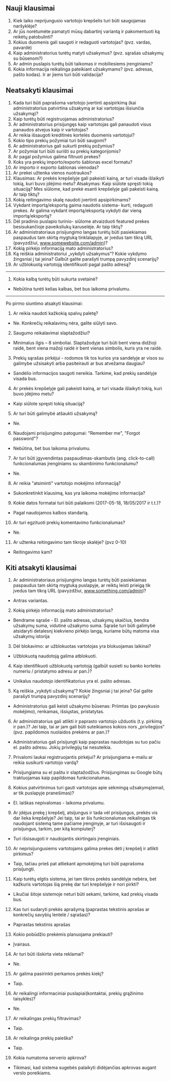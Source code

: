 ## Nauji klausimai
1. Kiek laiko neprijungusio vartotojo krepšelis turi būti saugojamas naršyklėje?
2. Ar jūs norėtumėte pamatyti mūsų dabartinį variantą ir pakomentuoti ką reikėtų patobulinti?
3. Kokius duomenis gali saugoti ir redaguoti vartotojas? (pvz. vardas, pavardė)
4. Kaip administratorius turėtų matyti užsakymus? (pvz. sąrašas užsakymų su būsenom?) 
5. Ar admin puslapis turėtų būti taikomas ir mobiliesiems įrenginiams?
6. Kokia informacija reikalinga pateikiant užsakymams? (pvz. adresas, pašto kodas). Ir ar jiems turi būti validacija?

## Neatsakyti klausimai
1. Kada turi būti paprašoma vartotojo įvertinti apsipirkimą (kai administratorius patvirtina užsakymą ar kai vartotojas išsiunčia užsakymą)?
2. Kaip turėtų būti registruojamas administratorius?
3. Ar administratorius prisijungęs kaip vartotojas gali panaudoti visus panaudos atvejus kaip ir vartotojas?
4. Ar reikia išsaugoti kreditinės kortelės duomenis vartotojui?
5. Kokio tipo prekių požymiai turi būti saugomi?
6. Ar administratorius gali sukurti prekių požymius?
7. Ar požymiai turi būti surišti su prekių kategorijomis?
8. Ar pagal požymius galima filtruoti prekes?
9. Koks yra prekių importo/exporto šablonas excel formatu?
10. Ar importo ir exporto šablonas vienodas?
11. Ar prekei užtenka vienos nuotraukos?
12. Klausimas: Ar prekės krepšelyje gali pakeisti kainą, ar turi visada išlaikyti tokią, kuri buvo įdėjimo metu? Atsakymas: Kaip siūlote spręsti tokią situaciją?  Mes siūlome, kad prekė esanti krepšelyje gali pakeisti kainą. Ar taip tiktų?
13. Kokią reitingavimo skalę naudoti įvertinti apsipirkimams?
14. Vykdant importą/eksportą gaima naudotis sistema- kurti, redaguoti prekes. Ar galima vykdant importą/eksportą vykdyti dar vieną importą/eksportą?
15. Dėl pradinio puslapio turinio- siūlome atvaizduoti featured prekes besisukančioje paveiksliukų karuselėje. Ar taip tiktų?
16. Ar administratoriaus prisijungimo langas turėtų būti pasiekiamas paspaudus tam skirtą mygtuką tinklalapyje, ar įvedus tam tikrą URL (pavyzdžiui, www.somewebsite.com/admin)?
17. Kokią pirkėjo informaciją mato administratorius?
18. Ką reiškia administratoriui „vykdyti užsakymus“? Kokie vykdymo žingsniai į tai įeina? Galbūt galite parašyti trumpą pavyzdinį scenarijų?
19. Ar užblokuotą vartotoją identifikuoti pagal pašto adresą?

-------------------
1. Kokia kalbą turėtų būti sukurta svetainė?

  * Nebūtina turėti kelias kalbas, bet bus laikoma privalumu.
------
Po pirmo siuntimo atsakyti klausimai: 

1. Ar reikia naudoti kažkokią spalvų paletę?
 * Ne. Konkrečių reikalavimų nėra, galite siūlyti savo.

2. Saugumo reikalavimai slaptažodžiui?
 * Minimalus ilgis – 8 simboliai. Slaptažodyje turi būti bent viena didžioji raidė, bent viena mažoji raidė ir bent vienas simbolis, kuris yra ne raidė.

3. Prekių sąrašas pirkėjui - rodomos tik tos kurios yra sandelyje ar visos su galimybe užsisakyti arba pasiteirauti ar bus atvežama daugiau?
* Sandėlio informacijos saugoti nereikia. Tarkime, kad prekių sandėlyje visada bus.

4. Ar prekės krepšelyje gali pakeisti kainą, ar turi visada išlaikyti tokią, kuri buvo įdėjimo metu?
* Kaip siūlote spręsti tokią situaciją?

5. Ar turi būti galimybė atšaukti užsakymą?
* Ne.

6. Naudojami prisijungimo patogumai: "Remember me", "Forgot password"?
* Nebūtina, bet bus laikoma privalumu.

7. Ar turi būti įgyvendintas paspaudimas-skambutis (ang. click-to-call) funkcionalumas įrenginiams su skambinimo funkcionalumu?
* Ne.

8. Ar reikia "atsiminti" vartotojo mokėjimo informaciją?
* Sukonkretinkit klausimą, kas yra laikoma mokėjimo informacija?

9. Kokie datos formatai turi būti palaikomi (2017-05-18, 18/05/2017 ir t.t.)?
* Pagal naudojamos kalbos standartą.

10. Ar turi egzituoti prekių komentavimo funkcionalumas?
* Ne.

11. Ar užtenka reitingavimo tam tikroje skalėje? (pvz 0-10)
* Reitingavimo kam?

## Kiti atsakyti klausimai

1. Ar administratoriaus prisijungimo langas turėtų būti pasiekiamas paspaudus tam skirtą mygtuką puslapyje, ar reiktų leisti prieigą tik įvedus tam tikrą URL (pavyzdžiui, www.something.com/admin)? 
  
  * Antras variantas.
  
2. Kokią pirkėjo informaciją mato administratorius? 
  
  * Bendrame sąraše - El. pašto adresas, užsakymų skaičius, bendra užsakymų suma, vidutinė užsakymo suma. Sąraše turi būti galimybė atsidaryti detalesnį kiekvieno pirkėjo langą, kuriame būtų matoma visa užsakymų istorija

3. Dėl blokavimo: ar užblokuotas vartotojas yra blokuojamas laikinai? 

  * Užblokuotą naudotoją galima atblokuoti.

4. Kaip identifikuoti užblokuotą vartotoją (galbūt susieti su banko kortelės numeriu / pristatymo adresu ar pan.)? 
  
  * Unikalus naudotojo identifikatorius yra el. pašto adresas.
  
5. Ką reiškia „vykdyti užsakymą“? Kokie žingsniai į tai įeina? Gal galite parašyti trumpą pavyzdinį scenarijų?
  
  * Administratorius gali keisti užsakymo būsenas: Priimtas (po pavykusio mokėjimo), renkamas, išsiųstas, pristatytas.
  
6. Ar administratorius gali atlikti ir paprasto vartotojo užduotis (t.y. pirkimą ir pan.)? Jei taip, tai ar jam gali būti suteikiamos kokios nors „privilegijos“ (pvz. papildomos nuolaidos prekėms ar pan.)?

  * Administratorius gali prisijungti kaip paprastas naudotojas su tuo pačiu el. pašto adresu. Jokių privilegijų tai nesuteikia.

7. Privalomi laukai registruojantis pirkėjui? Ar prisijungiama e-mailu ar reikia susikurti vartotojo vardą?

  * Prisijungiama su el paštu ir slaptažodžius. Prisijungimas su Google būtų traktuojamas kaip papildomas funkcionalumas.
  
8. Kokius patvirtinimus turi gauti vartotojas apie sėkmingą užsakymą(email, ar tik puslapyje pranešimas)?

  * El. laiškas nepivalomas - laikoma privalumu.
  
9. Ar įdėjus prekę į krepšelį, atsijungus ir tada vėl prisijungus, prekės vis dar lieka krepšelyje? Jei taip, tai ar šis funkcionalumas reikalingas tik naudojant sistemą tame pačiame įrenginyje, ar turi išsisaugoti ir prisijungus, tarkim, per kitą kompiuterį?

  * Turi išsisaugoti ir naudojantis skirtingais įrenginiais.
  
10. Ar neprisijungusiems vartotojams galima prekes dėti į krepšelį ir atlikti pirkimus?
  
  * Taip, tačiau prieš pat atliekant apmokėjimą turi būti paprašoma prisijungti.

11. Kaip turėtų elgtis sistema, jei tam tikros prekės sandėlyje nebėra, bet kažkuris vartotojas šią prekę dar turi krepšelyje ir nori pirkti?
  
  * Likučiai šitoje sistemoje neturi būti sekami, tarkime, kad prekių visada bus.

12. Kas turi sudaryti prekės aprašymą (paprastas tekstinis aprašas ar konkrečių savybių lentelė / sąrašas)? 
  
  * Paprastas tekstinis aprašas

13. Kokio pobūdžio prekėmis planuojama prekiauti?
  
  * Įvairaus.
  
14. Ar turi būti išskirta vieta reklamai? 

  * Ne.

15. Ar galima pasirinkti perkamos prekės kiekį? 

  * Taip.
  
16. Ar reikalingi informaciniai puslapiai(kontaktai, prekių grąžinimo taisyklės)? 

  * Ne.
  
17. Ar reikalingas prekių filtravimas? 

  * Taip.
  
18. Ar reikalinga prekių paieška? 

  * Taip.
  
19. Kokia numatoma serverio apkrova?
  
  * Tikimasi, kad sistema sugebės palaikyti didėjančias apkrovas augant verslo poreikiams.
  
  
